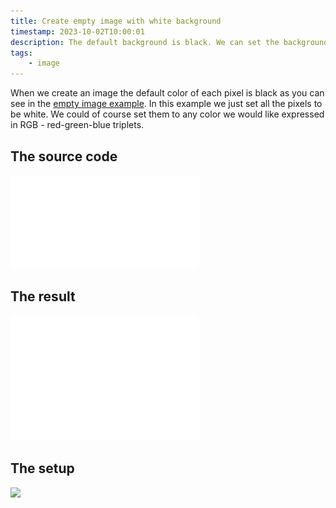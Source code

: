 ```yaml
---
title: Create empty image with white background
timestamp: 2023-10-02T10:00:01
description: The default background is black. We can set the background to any color. This case we set it to white.
tags:
    - image
---
```


When we create an image the default color of each pixel is black as you can see in the [empty image example](/create-empty-image).
In this example we just set all the pixels to be white. We could of course set them to any color we would like expressed in RGB - red-green-blue triplets.

## The source code

![](examples/create-white-image/src/main.rs)

## The result

![](examples/create-white-image/white.png)


## The setup

![](examples/create-white-image/Cargo.toml)

